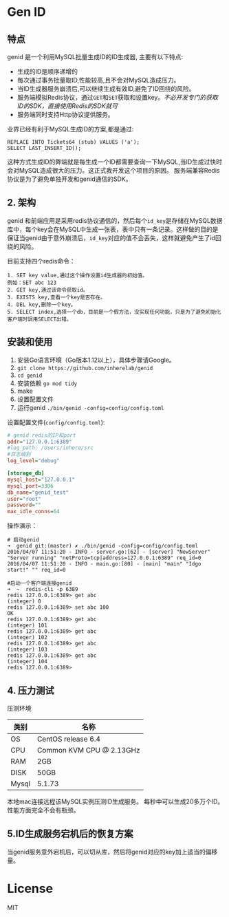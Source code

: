 # Gen ID

## 特点

genid 是一个利用MySQL批量生成ID的ID生成器, 主要有以下特点:

- 生成的ID是顺序递增的
- 每次通过事务批量取ID,性能较高,且不会对MySQL造成压力。
- 当ID生成器服务崩溃后,可以继续生成有效ID,避免了ID回绕的风险。
- 服务端模拟Redis协议，通过`GET`和`SET`获取和设置key。_不必开发专门的获取ID的SDK，直接使用Redis的SDK就可_
- 服务端同时支持Http协议提供服务。

业界已经有利于MySQL生成ID的方案,都是通过:

```
REPLACE INTO Tickets64 (stub) VALUES ('a');
SELECT LAST_INSERT_ID();
```

这种方式生成ID的弊端就是每生成一个ID都需要查询一下MySQL,当ID生成过快时会对MySQL造成很大的压力。这正式我开发这个项目的原因。
服务端兼容Redis协议是为了避免单独开发和genid通信的SDK。

## 2. 架构

genid 和前端应用是采用redis协议通信的，然后每个`id_key`是存储在MySQL数据库中，每个key会在MySQL中生成一张表，表中只有一条记录。这样做的目的是保证当genid由于意外崩溃后，`id_key`对应的值不会丢失，这样就避免产生了id回绕的风险。

目前支持四个redis命令：

```
1. SET key value,通过这个操作设置id生成器的初始值。
例如：SET abc 123
2. GET key,通过该命令获取id。
3. EXISTS key,查看一个key是否存在。
4. DEL key,删除一个key。
5. SELECT index,选择一个db，目前是一个假方法，没实现任何功能，只是为了避免初始化客户端时调用SELECT出错。
```

## 安装和使用

1. 安装Go语言环境（Go版本1.12以上），具体步骤请Google。
2. `git clone https://github.com/inherelab/genid`
3. `cd genid`
4. 安装依赖 `go mod tidy`
5. make
6. 设置配置文件
7. 运行genid `./bin/genid -config=config/config.toml`

设置配置文件(`config/config.toml`):

```ini
# genid redis的IP和port
addr="127.0.0.1:6389"
#log_path: /Users/inhere/src 
#日志级别
log_level="debug"

[storage_db]
mysql_host="127.0.0.1"
mysql_port=3306
db_name="genid_test"
user="root"
password=""
max_idle_conns=64
```

操作演示：

```
# 启动genid
➜  genid git:(master) ✗ ./bin/genid -config=config/config.toml
2016/04/07 11:51:20 - INFO - server.go:[62] - [server] "NewServer" "Server running" "netProto=tcp|address=127.0.0.1:6389" req_id=0
2016/04/07 11:51:20 - INFO - main.go:[80] - [main] "main" "Idgo start!" "" req_id=0

#启动一个客户端连接genid
➜  ~  redis-cli -p 6389
redis 127.0.0.1:6389> get abc
(integer) 0
redis 127.0.0.1:6389> set abc 100
OK
redis 127.0.0.1:6389> get abc
(integer) 101
redis 127.0.0.1:6389> get abc
(integer) 102
redis 127.0.0.1:6389> get abc
(integer) 103
redis 127.0.0.1:6389> get abc
(integer) 104
redis 127.0.0.1:6389>

```

## 4. 压力测试
压测环境

|类别|名称|
|---|---|
|OS       |CentOS release 6.4|
|CPU      |Common KVM CPU @ 2.13GHz|
|RAM      |2GB|
|DISK     |50GB|
|Mysql    |5.1.73|

本地mac连接远程该MySQL实例压测ID生成服务。
每秒中可以生成20多万个ID。性能方面完全不会有瓶颈。

## 5.ID生成服务宕机后的恢复方案

当genid服务意外宕机后，可以切从库，然后将genid对应的key加上适当的偏移量。

# License

MIT
